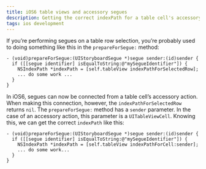 ```yaml
---
title: iOS6 table views and accessory segues
description: Getting the correct indexPath for a table cell's accessory action segue is different than for a cell selection segue.
tags: ios development
---
```


If you’re performing segues on a table row selection, you’re probably used to doing something like this in the `prepareForSegue:` method:

```
- (void)prepareForSegue:(UIStoryboardSegue *)segue sender:(id)sender {
  if ([[segue identifier] isEqualToString:@"mySegueIdentifier"]) {
    NSIndexPath *indexPath = [self.tableView indexPathForSelectedRow];
    ... do some work ...
  }
}
```

In iOS6, segues can now be connected from a table cell’s accessory action. When making this connection, however, the `indexPathForSelectedRow` returns `nil`. The `prepareForSegue:` method has a `sender` parameter. In the case of an accessory action, this parameter is a `UITableViewCell`. Knowing this, we can get the correct `indexPath` like this:

```
- (void)prepareForSegue:(UIStoryboardSegue *)segue sender:(id)sender {
  if ([[segue identifier] isEqualToString:@"mySegueIdentifier"]) {
    NSIndexPath *indexPath = [self.tableView indexPathForCell:sender];
    ... do some work...
  }
}
```

